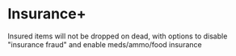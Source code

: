 # Insurance+
Insured items will not be dropped on dead, with options to disable "insurance fraud" and enable meds/ammo/food insurance
